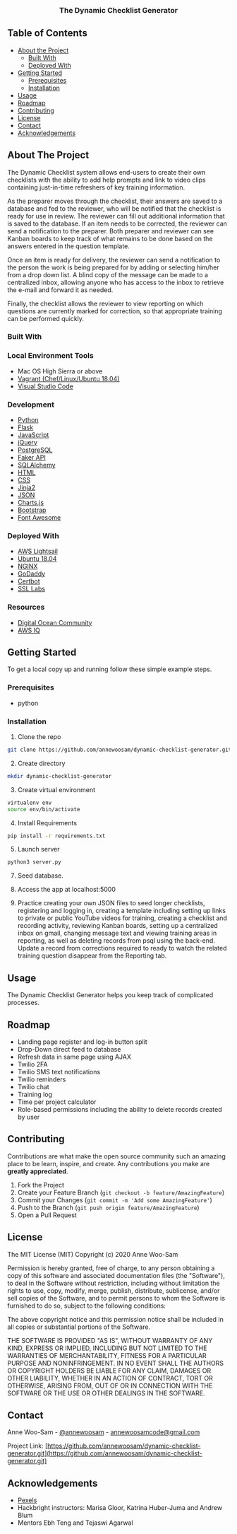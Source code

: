 
<!-- PROJECT LOGO -->
<br />
<p align="center">

  </a>

  <h3 align="center">The Dynamic Checklist Generator</h3>

</p>

<!-- TABLE OF CONTENTS -->
## Table of Contents

* [About the Project](#about-the-project)
  * [Built With](#built-with)
  * [Deployed With](#deployed-with)
* [Getting Started](#getting-started)
  * [Prerequisites](#prerequisites)
  * [Installation](#installation)
* [Usage](#usage)
* [Roadmap](#roadmap)
* [Contributing](#contributing)
* [License](#license)
* [Contact](#contact)
* [Acknowledgements](#acknowledgements)

<!-- ABOUT THE PROJECT -->
## About The Project

The Dynamic Checklist system allows end-users to create their own checklists with the ability to add help prompts and link to video clips containing just-in-time refreshers of key training information.

As the preparer moves through the checklist, their answers are saved to a database and fed to the reviewer, who will be notified that the checklist is ready for use in review. The reviewer can fill out additional information that is saved to the database. If an item needs to be corrected, the reviewer can send a notification to the preparer. Both preparer and reviewer can see Kanban boards to keep track of what remains to be done based on the answers entered in the question template.

Once an item is ready for delivery, the reviewer can send a notification to the person the work is being prepared for by adding or selecting him/her from a drop down list. A blind copy of the message can be made to a centralized inbox, allowing anyone who has access to the inbox to retrieve the e-mail and forward it as needed.

Finally, the checklist allows the reviewer to view reporting on which questions are currently marked for correction, so that appropriate training can be performed quickly.

### Built With

### Local Environment Tools
* Mac OS High Sierra or above
* [Vagrant (Chef/Linux/Ubuntu 18.04)](https://www.vagrantup.com/docs)
* [Visual Studio Code](https://code.visualstudio.com/)

### Development

* [Python](https://www.python.org)
* [Flask](https://flask.palletsprojects.com/en/1.1.x/)
* [JavaScript](https://developer.mozilla.org/en-US/docs/Web/JavaScript)
* [jQuery](https://jquery.com)
* [PostgreSQL](https://www.postgresql.org)
* [Faker API](https://faker.readthedocs.io/en/master/)
* [SQLAlchemy](https://www.sqlalchemy.org)
* [HTML](https://developer.mozilla.org/en-US/docs/Web/HTML)
* [CSS](https://developer.mozilla.org/en-US/docs/Web/CSS)
* [Jinja2](https://jinja.palletsprojects.com/en/2.11.x/)
* [JSON](https://developer.mozilla.org/en-US/docs/Web/JavaScript/Reference/Global_Objects/JSON)
* [Charts.js](https://www.chartjs.org/docs/latest/)
* [Bootstrap](https://getbootstrap.com)
* [Font Awesome](https://fontawesome.com)

### Deployed With

* [AWS Lightsail](https://aws.amazon.com/lightsail/)
* [Ubuntu 18.04](https://help.ubuntu.com/)
* [NGINX](https://nginx.org/en/)
* [GoDaddy](https://www.godaddy.com)
* [Certbot](https://certbot.eff.org/)
* [SSL Labs](https://www.ssllabs.com/ssltest/)

### Resources
* [Digital Ocean Community](https://www.digitalocean.com)
* [AWS IQ](https://aws.amazon.com/about-aws/whats-new/2019/09/introducing-aws-iq/)

<!-- GETTING STARTED -->
## Getting Started

To get a local copy up and running follow these simple example steps.

### Prerequisites

* python

### Installation

1. Clone the repo

```sh
git clone https://github.com/annewoosam/dynamic-checklist-generator.git
```
2. Create directory
```sh
mkdir dynamic-checklist-generator
```
3. Create virtual environment
```sh
virtualenv env
source env/bin/activate
```

4. Install Requirements
```sh
pip install -r requirements.txt
```

5. Launch server
```sh
python3 server.py
```
7. Seed database.

8. Access the app at localhost:5000

9. Practice creating your own JSON files to seed longer checklists, registering and logging in, creating a template including setting up links to private or public YouTube videos for training, creating a checklist and recording activity, reviewing Kanban boards, setting up a centralized inbox on gmail, changing message text and viewing training areas in reporting, as well as deleting records from psql using the back-end. Update a record from corrections required to ready to watch the related training question disappear from the Reporting tab.

<!-- USAGE EXAMPLES -->
## Usage

The Dynamic Checklist Generator helps you keep track of complicated processes.

<!-- ROADMAP -->
## Roadmap

* Landing page register and log-in button split
* Drop-Down direct feed to database
* Refresh data in same page using AJAX
* Twilio 2FA
* Twilio SMS text notifications
* Twilio reminders
* Twilio chat
* Training log
* Time per project calculator
* Role-based permissions including the ability to delete records created by user

<!-- CONTRIBUTING -->
## Contributing

Contributions are what make the open source community such an amazing place to be learn, inspire, and create. Any contributions you make are **greatly appreciated**.

1. Fork the Project
2. Create your Feature Branch (`git checkout -b feature/AmazingFeature`)
3. Commit your Changes (`git commit -m 'Add some AmazingFeature'`)
4. Push to the Branch (`git push origin feature/AmazingFeature`)
5. Open a Pull Request


<!-- LICENSE -->
## License

The MIT License (MIT) Copyright (c) 2020 Anne Woo-Sam

Permission is hereby granted, free of charge, to any person obtaining a copy of this software and associated documentation files (the "Software"), to deal in the Software without restriction, including without limitation the rights to use, copy, modify, merge, publish, distribute, sublicense, and/or sell copies of the Software, and to permit persons to whom the Software is furnished to do so, subject to the following conditions:

The above copyright notice and this permission notice shall be included in all copies or substantial portions of the Software.

THE SOFTWARE IS PROVIDED "AS IS", WITHOUT WARRANTY OF ANY KIND, EXPRESS OR IMPLIED, INCLUDING BUT NOT LIMITED TO THE WARRANTIES OF MERCHANTABILITY, FITNESS FOR A PARTICULAR PURPOSE AND NONINFRINGEMENT. IN NO EVENT SHALL THE AUTHORS OR COPYRIGHT HOLDERS BE LIABLE FOR ANY CLAIM, DAMAGES OR OTHER LIABILITY, WHETHER IN AN ACTION OF CONTRACT, TORT OR OTHERWISE, ARISING FROM, OUT OF OR IN CONNECTION WITH THE SOFTWARE OR THE USE OR OTHER DEALINGS IN THE SOFTWARE.

<!-- CONTACT -->
## Contact

Anne Woo-Sam - [@annewoosam](https://twitter.com/annewoosam) - annewoosamcode@gmail.com

Project Link: [https://github.com/annewoosam/dynamic-checklist-generator.git](https://github.com/annewoosam/dynamic-checklist-generator.git)


<!-- ACKNOWLEDGEMENTS -->
## Acknowledgements
* [Pexels](https://www.pexels.com)
* Hackbright instructors: Marisa Gloor, Katrina Huber-Juma and Andrew Blum
* Mentors Ebh Teng and Tejaswi Agarwal

<!-- MARKDOWN LINKS & IMAGES -->
<!-- https://www.markdownguide.org/basic-syntax/#reference-style-links -->


